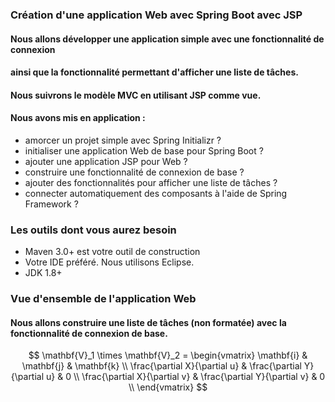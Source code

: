 ### Création d'une application Web avec Spring Boot avec JSP

#### Nous allons développer une application simple avec une fonctionnalité de connexion 
#### ainsi que la fonctionnalité permettant d'afficher une liste de tâches.
#### Nous suivrons le modèle MVC en utilisant JSP comme vue.

#### Nous avons mis en application :
  * amorcer un projet simple avec Spring Initializr ?
  * initialiser une application Web de base pour Spring Boot ?
  * ajouter une application JSP pour Web ?
  * construire une fonctionnalité de connexion de base ?
  * ajouter des fonctionnalités pour afficher une liste de tâches ?
  * connecter automatiquement des composants à l'aide de Spring Framework ?

### Les outils dont vous aurez besoin
  * Maven 3.0+ est votre outil de construction
  * Votre IDE préféré. Nous utilisons Eclipse.
  * JDK 1.8+

### Vue d'ensemble de l'application Web
#### Nous allons construire une liste de tâches (non formatée) avec la fonctionnalité de connexion de base.

$$
\mathbf{V}_1 \times \mathbf{V}_2 =  \begin{vmatrix} 
\mathbf{i} & \mathbf{j} & \mathbf{k} \\
\frac{\partial X}{\partial u} &  \frac{\partial Y}{\partial u} & 0 \\
\frac{\partial X}{\partial v} &  \frac{\partial Y}{\partial v} & 0 \\
\end{vmatrix}
$$

